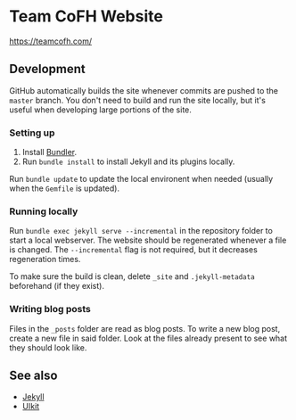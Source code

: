 Team CoFH Website
=================

https://teamcofh.com/


Development
-----------

GitHub automatically builds the site whenever commits are pushed to the `master`
branch. You don't need to build and run the site locally, but it's useful when
developing large portions of the site.

### Setting up
1. Install [Bundler](https://bundler.io/).
2. Run `bundle install` to install Jekyll and its plugins locally.

Run `bundle update` to update the local environent when needed (usually when the
`Gemfile` is updated).

### Running locally
Run `bundle exec jekyll serve --incremental` in the repository folder to start a
local webserver. The website should be regenerated whenever a file is changed.
The `--incremental` flag is not required, but it decreases regeneration times.

To make sure the build is clean, delete `_site` and `.jekyll-metadata`
beforehand (if they exist).

### Writing blog posts
Files in the `_posts` folder are read as blog posts. To write a new blog post,
create a new file in said folder. Look at the files already present to see what
they should look like.


See also
--------

- [Jekyll](http://jekyllrb.com/)
- [UIkit](https://getuikit.com/v2/)

